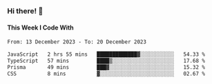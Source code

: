 ### Hi there! 👋

#### This Week I Code With
<!--START_SECTION:waka-->

```txt
From: 13 December 2023 - To: 20 December 2023

JavaScript   2 hrs 55 mins   █████████████▓░░░░░░░░░░░   54.33 %
TypeScript   57 mins         ████▒░░░░░░░░░░░░░░░░░░░░   17.68 %
Prisma       49 mins         ███▓░░░░░░░░░░░░░░░░░░░░░   15.32 %
CSS          8 mins          ▓░░░░░░░░░░░░░░░░░░░░░░░░   02.67 %
```

<!--END_SECTION:waka-->
